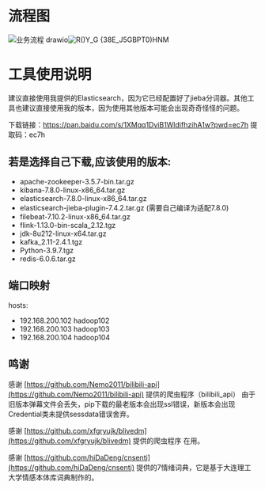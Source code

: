 # 流程图
![业务流程 drawio](https://github.com/Fluchw/Bilibili_Graduation_Design/assets/68312531/ed0f0ad2-d186-49ce-8974-06d9d442d9a6)![R()Y_G {38E_J5GBPT0)HNM](https://github.com/Fluchw/Bilibili_Graduation_Design/assets/68312531/fd0b0934-2a73-4339-839f-184c1fc1a36a)


# 工具使用说明

建议直接使用我提供的Elasticsearch，因为它已经配置好了jieba分词器。其他工具也建议直接使用我的版本，因为使用其他版本可能会出现奇奇怪怪的问题。

下载链接：https://pan.baidu.com/s/1XMqq1DviB1WldifhzihA1w?pwd=ec7h 
提取码：ec7h

## 若是选择自己下载,应该使用的版本:

- apache-zookeeper-3.5.7-bin.tar.gz
- kibana-7.8.0-linux-x86_64.tar.gz
- elasticsearch-7.8.0-linux-x86_64.tar.gz
- elasticsearch-jieba-plugin-7.4.2.tar.gz  (需要自己编译为适配7.8.0)
- filebeat-7.10.2-linux-x86_64.tar.gz
- flink-1.13.0-bin-scala_2.12.tgz
- jdk-8u212-linux-x64.tar.gz
- kafka_2.11-2.4.1.tgz
- Python-3.9.7.tgz
- redis-6.0.6.tar.gz

## 端口映射

hosts:
- 192.168.200.102 hadoop102
- 192.168.200.103 hadoop103
- 192.168.200.104 hadoop104

## 鸣谢

感谢 [https://github.com/Nemo2011/bilibili-api](https://github.com/Nemo2011/bilibili-api) 提供的爬虫程序（bilibili_api） 由于旧版本弹幕文件会丢失，pip下载的最老版本会出现ssl错误，新版本会出现Credential类未提供sessdata错误舍弃。

感谢 [https://github.com/xfgryujk/blivedm](https://github.com/xfgryujk/blivedm) 提供的爬虫程序 在用。

感谢 [https://github.com/hiDaDeng/cnsenti](https://github.com/hiDaDeng/cnsenti) 提供的7情绪词典，它是基于大连理工大学情感本体库词典制作的。

